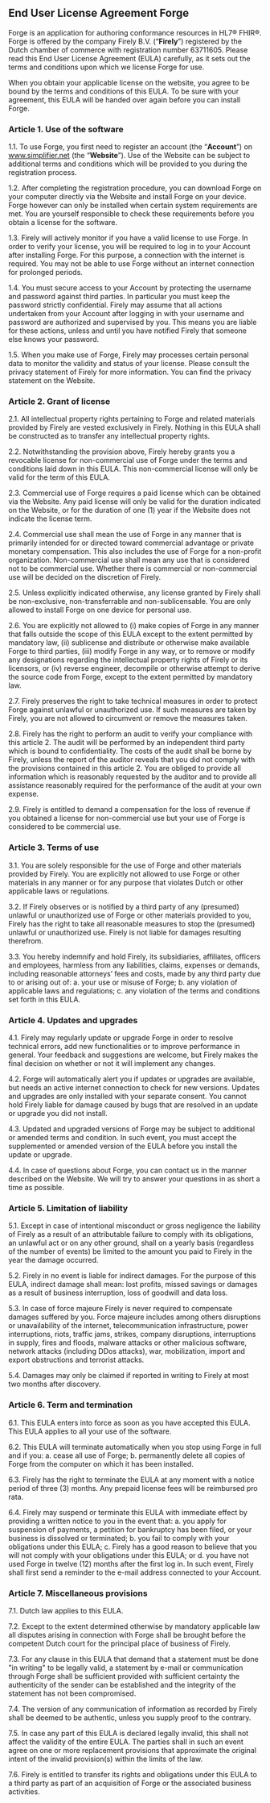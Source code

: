## End User License Agreement Forge

Forge is an application for authoring conformance resources in HL7® FHIR®. Forge is offered by the company Firely B.V. (“**Firely**”) registered by the Dutch chamber of commerce with registration number 63711605. Please read this End User License Agreement (EULA) carefully, as it sets out the terms and conditions upon which we license Forge for use.

When you obtain your applicable license on the website, you agree to be bound by the terms and conditions of this EULA. To be sure with your agreement, this EULA will be handed over again before you can install Forge.

### Article 1.	Use of the software
1.1.	To use Forge, you first need to register an account (the “**Account**”) on www.simplifier.net (the “**Website**”). Use of the Website can be subject to additional terms and conditions which will be provided to you during the registration process.

1.2.	After completing the registration procedure, you can download Forge on your computer directly via the Website and install Forge on your device. Forge however can only be installed when certain system requirements are met. You are yourself responsible to check these requirements before you obtain a license for the software. 

1.3.	Firely will actively monitor if you have a valid license to use Forge. In order to verify your license, you will be required to log in to your Account after installing Forge. For this purpose, a connection with the internet is required. You may not be able to use Forge without an internet connection for prolonged periods. 

1.4.	You must secure access to your Account by protecting the username and password against third parties. In particular you must keep the password strictly confidential. Firely may assume that all actions undertaken from your Account after logging in with your username and password are authorized and supervised by you. This means you are liable for these actions, unless and until you have notified Firely that someone else knows your password.

1.5.	When you make use of Forge, Firely may processes certain personal data to monitor the validity and status of your license. Please consult the privacy statement of Firely for more information. You can find the privacy statement on the Website.

### Article 2.	Grant of license
2.1.	All intellectual property rights pertaining to Forge and related materials provided by Firely are vested exclusively in Firely. Nothing in this EULA shall be constructed as to transfer any intellectual property rights.

2.2.	Notwithstanding the provision above, Firely hereby grants you a revocable license for non-commercial use of Forge under the terms and conditions laid down in this EULA. This non-commercial license will only be valid for the term of this EULA.

2.3.	Commercial use of Forge requires a paid license which can be obtained via the Website. Any paid license will only be valid for the duration indicated on the Website, or for the duration of one (1) year if the Website does not indicate the license term.

2.4.	Commercial use shall mean the use of Forge in any manner that is primarily intended for or directed toward commercial advantage or private monetary compensation. This also includes the use of Forge for a non-profit organization. Non-commercial use shall mean any use that is considered not to be commercial use. Whether there is commercial or non-commercial use will be decided on the discretion of Firely.

2.5.	Unless explicitly indicated otherwise, any license granted by Firely shall be non-exclusive, non-transferrable and non-sublicensable. You are only allowed to install Forge on one device for personal use.

2.6.	You are explicitly not allowed to (i) make copies of Forge in any manner that falls outside the scope of this EULA except to the extent permitted by mandatory law, (ii) sublicense and distribute or otherwise make available Forge to third parties, (iii) modify Forge in any way, or to remove or modify any designations regarding the intellectual property rights of Firely or its licensors, or (iv) reverse engineer, decompile or otherwise attempt to derive the source code from Forge, except to the extent permitted by mandatory law.

2.7.	Firely preserves the right to take technical measures in order to protect Forge against unlawful or unauthorized use. If such measures are taken by Firely, you are not allowed to circumvent or remove the measures taken.

2.8.	Firely has the right to perform an audit to verify your compliance with this article 2. The audit will be performed by an independent third party which is bound to confidentiality. The costs of the audit shall be borne by Firely, unless the report of the auditor reveals that you did not comply with the provisions contained in this article 2. You are obliged to provide all information which is reasonably requested by the auditor and to provide all assistance reasonably required for the performance of the audit at your own expense.

2.9.	Firely is entitled to demand a compensation for the loss of revenue if you obtained a license for non-commercial use but your use of Forge is considered to be commercial use. 

### Article 3.	Terms of use
3.1.	You are solely responsible for the use of Forge and other materials provided by Firely. You are explicitly not allowed to use Forge or other materials in any manner or for any purpose that violates Dutch or other applicable laws or regulations. 

3.2.	If Firely observes or is notified by a third party of any (presumed) unlawful or unauthorized use of Forge or other materials provided to you, Firely has the right to take all reasonable measures to stop the (presumed) unlawful or unauthorized use. Firely is not liable for damages resulting therefrom.

3.3.	You hereby indemnify and hold Firely, its subsidiaries, affiliates, officers and employees, harmless from any liabilities, claims, expenses or demands, including reasonable attorneys’ fees and costs, made by any third party due to or arising out of:
  a.	your use or misuse of Forge;
  b.	any violation of applicable laws and regulations;
  c.	any violation of the terms and conditions set forth in this EULA.

### Article 4.	Updates and upgrades
4.1.	Firely may regularly update or upgrade Forge in order to resolve technical errors, add new functionalities or to improve performance in general. Your feedback and suggestions are welcome, but Firely makes the final decision on whether or not it will implement any changes. 

4.2.	Forge will automatically alert you if updates or upgrades are available, but needs an active internet connection to check for new versions. Updates and upgrades are only installed with your separate consent. You cannot hold Firely liable for damage caused by bugs that are resolved in an update or upgrade you did not install.

4.3.	Updated and upgraded versions of Forge may be subject to additional or amended terms and condition. In such event, you must accept the supplemented or amended version of the EULA before you install the update or upgrade.

4.4.	In case of questions about Forge, you can contact us in the manner described on the Website. We will try to answer your questions in as short a time as possible.

### Article 5.	Limitation of liability 
5.1.	Except in case of intentional misconduct or gross negligence the liability of Firely as a result of an attributable failure to comply with its obligations, an unlawful act or on any other ground, shall on a yearly basis (regardless of the number of events) be limited to the amount you paid to Firely in the year the damage occurred. 

5.2.	Firely in no event is liable for indirect damages. For the purpose of this EULA, indirect damage shall mean: lost profits, missed savings or damages as a result of business interruption, loss of goodwill and data loss.

5.3.	In case of force majeure Firely is never required to compensate damages suffered by you. Force majeure includes among others disruptions or unavailability of the internet, telecommunication infrastructure, power interruptions, riots, traffic jams, strikes, company disruptions, interruptions in supply, fires and floods, malware attacks or other malicious software, network attacks (including DDos attacks), war, mobilization, import and export obstructions and terrorist attacks.

5.4.	Damages may only be claimed if reported in writing to Firely at most two months after discovery.

### Article 6.	Term and termination
6.1.	This EULA enters into force as soon as you have accepted this EULA. This EULA applies to all your use of the software. 

6.2.	This EULA will terminate automatically when you stop using Forge in full and if you:
  a.	cease all use of Forge; 
  b.	permanently delete all copies of Forge from the computer on which it has been installed. 

6.3.	Firely has the right to terminate the EULA at any moment with a notice period of three (3) months. Any prepaid license fees will be reimbursed pro rata.

6.4.	Firely may suspend or terminate this EULA with immediate effect by providing a written notice to you in the event that:
  a.	you apply for suspension of payments, a petition for bankruptcy has been filed, or your business is dissolved or terminated; 
  b.	you fail to comply with your obligations under this EULA;
  c.	Firely has a good reason to believe that you will not comply with your obligations under this EULA; or
  d.	you have not used Forge in twelve (12) months after the first log in. In such event, Firely shall first send a reminder to the e-mail address connected to your Account.

### Article 7.	Miscellaneous provisions 
7.1.	Dutch law applies to this EULA.

7.2.	Except to the extent determined otherwise by mandatory applicable law all disputes arising in connection with Forge shall be brought before the competent Dutch court for the principal place of business of Firely.

7.3.	For any clause in this EULA that demand that a statement must be done "in writing" to be legally valid, a statement by e-mail or communication through Forge shall be sufficient provided with sufficient certainty the authenticity of the sender can be established and the integrity of the statement has not been compromised.

7.4.	The version of any communication of information as recorded by Firely shall be deemed to be authentic, unless you supply proof to the contrary.

7.5.	In case any part of this EULA is declared legally invalid, this shall not affect the validity of the entire EULA. The parties shall in such an event agree on one or more replacement provisions that approximate the original intent of the invalid provision(s) within the limits of the law.

7.6.	Firely is entitled to transfer its rights and obligations under this EULA to a third party as part of an acquisition of Forge or the associated business activities.
